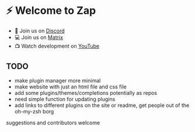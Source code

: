 # ⚡ Welcome to Zap

- 🔌 Join us on [Discord](https://discord.gg/Xb9B4Ny)
- 💻 Join us on [Matrix](https://matrix.to/#/#the-machine:matrix.org)
- 📺 Watch development on [YouTube](https://www.youtube.com/channel/UCS97tchJDq17Qms3cux8wcA)

## TODO
- make plugin manager more minimal
- make website with just an html file and css file
- add some plugins/themes/completions potentially as repos
- need simple function for updating plugins
- add links to different plugins on the site or readme, get people out of the oh-my-zsh borg

suggestions and contributors welcome
